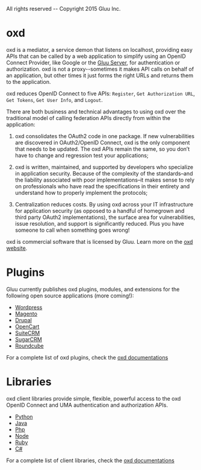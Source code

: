 All rights reserved -- Copyright 2015 Gluu Inc.

# oxd

oxd is a mediator, a service demon that listens on localhost, providing easy APIs that can be called by a web application to simplify using an OpenID Connect Provider, like Google or the [Gluu Server](http://gluu.org/docs), for authentication or authorization. oxd is not a proxy--sometimes it makes API calls on behalf of an application, but other times it just forms the right URLs and returns them to the application.

oxd reduces OpenID Connect to five APIs: `Register`, `Get Authorization URL`, `Get Tokens`, `Get User Info`, and `Logout`.

There are both business and technical advantages to using oxd over the traditional model of calling federation APIs directly from within the application:

1. oxd consolidates the OAuth2 code in one package. If new vulnerabilities are discovered in OAuth2/OpenID Connect, oxd is the only component that needs to be updated. The oxd APIs remain the same, so you don’t have to change and regression test your applications;

2. oxd is written, maintained, and supported by developers who specialize in application security. Because of the complexity of the standards–and the liability associated with poor implementations–it makes sense to rely on professionals who have read the specifications in their entirety and understand how to properly implement the protocols;

3. Centralization reduces costs. By using oxd across your IT infrastructure for application security (as opposed to a handful of homegrown and third party OAuth2 implementations), the surface area for vulnerabilities, issue resolution, and support is significantly reduced. Plus you have someone to call when something goes wrong!

oxd is commercial software that is licensed by Gluu. Learn more on the [oxd website](https://oxd.gluu.org).

# Plugins

Gluu currently publishes oxd plugins, modules, and extensions for the following open source applications (more coming!):
- [Wordpress](https://oxd.gluu.org/docs/plugin/wordpress/)
- [Magento](https://oxd.gluu.org/docs/plugin/magento/)
- [Drupal](https://oxd.gluu.org/docs/plugin/drupal/)
- [OpenCart](https://oxd.gluu.org/docs/plugin/opencart/)
- [SuiteCRM](https://oxd.gluu.org/docs/plugin/suitecrm/)
- [SugarCRM](https://oxd.gluu.org/docs/plugin/sugarcrm/)
- [Roundcube](https://oxd.gluu.org/docs/plugin/roundcube/)

For a complete list of oxd plugins, check the [oxd documentations](http://oxd.gluu.org/docs)

# Libraries
oxd client libraries provide simple, flexible, powerful access to the oxd OpenID Connect and UMA authentication and authorization APIs.
- [Python](https://oxd.gluu.org/docs/libraries/python/index.md)
- [Java](https://oxd.gluu.org/docs/libraries/java/index.md)
- [Php](https://oxd.gluu.org/docs/libraries/php/index.md)
- [Node](https://oxd.gluu.org/docs/libraries/node/index.md)
- [Ruby](https://oxd.gluu.org/docs/libraries/rube/index.md)
- [C#](https://oxd.gluu.org/docs/libraries/csharp/index.md)

For a complete list of client libraries, check the [oxd documentations](http://oxd.gluu.org/docs)
